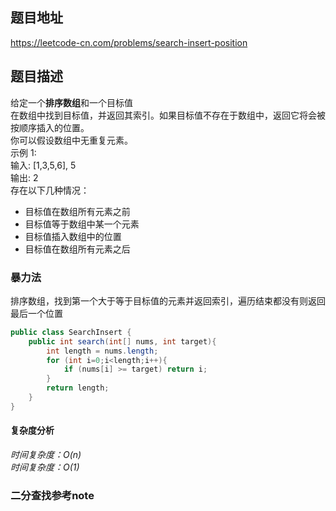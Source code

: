 ## 题目地址
https://leetcode-cn.com/problems/search-insert-position
## 题目描述
给定一个**排序数组**和一个目标值  
在数组中找到目标值，并返回其索引。如果目标值不存在于数组中，返回它将会被按顺序插入的位置。  
你可以假设数组中无重复元素。  
示例 1:  
输入: [1,3,5,6], 5  
输出: 2   
存在以下几种情况：  
* 目标值在数组所有元素之前  
* 目标值等于数组中某一个元素  
* 目标值插入数组中的位置  
* 目标值在数组所有元素之后  

### 暴力法
排序数组，找到第一个大于等于目标值的元素并返回索引，遍历结束都没有则返回最后一个位置
```java
public class SearchInsert {
    public int search(int[] nums, int target){
        int length = nums.length;
        for (int i=0;i<length;i++){
            if (nums[i] >= target) return i;
        }
        return length;
    }
}
```
#### 复杂度分析
*时间复杂度：O(n)  
时间复杂度：O(1)*

### 二分查找参考note